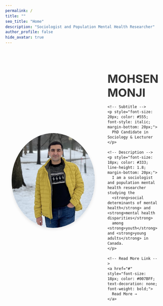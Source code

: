 ```yaml
---
permalink: /
title: ""
seo_title: "Home"
description: "Sociologist and Population Mental Health Researcher"
author_profile: false
hide_avatar: true
---
```

<div style="display: flex; align-items: center; justify-content: center; margin-top: 50px; max-width: 1200px; margin: auto; gap: 40px; padding: 20px;">
  <!-- Profile Image -->
  <div>
    <img src="images/profile.PNG" alt="Profile Picture of Mohsen Monji" 
         style="width: 300px; height: 300px; object-fit: cover; border-radius: 50%; box-shadow: 0px 4px 10px rgba(0, 0, 0, 0.1);">
  </div>

  <!-- Text Content -->
  <div style="flex: 1; text-align: left;">
    <!-- Name -->
    <h1 style="color: #333; font-size: 36px; margin-bottom: 10px;">MOHSEN MONJI</h1>

    <!-- Subtitle -->
    <p style="font-size: 20px; color: #555; font-style: italic; margin-bottom: 20px;">
      PhD Candidate in Sociology & Lecturer
    </p>

    <!-- Description -->
    <p style="font-size: 18px; color: #333; line-height: 1.8; margin-bottom: 20px;">
      I am a sociologist and population mental health researcher studying the 
      <strong>social determinants of mental health</strong> and <strong>mental health disparities</strong> 
      among <strong>youth</strong> and <strong>young adults</strong> in Canada.
    </p>

    <!-- Read More Link -->
    <a href="#" style="font-size: 18px; color: #007BFF; text-decoration: none; font-weight: bold;">
      Read More →
    </a>
  </div>
</div>
